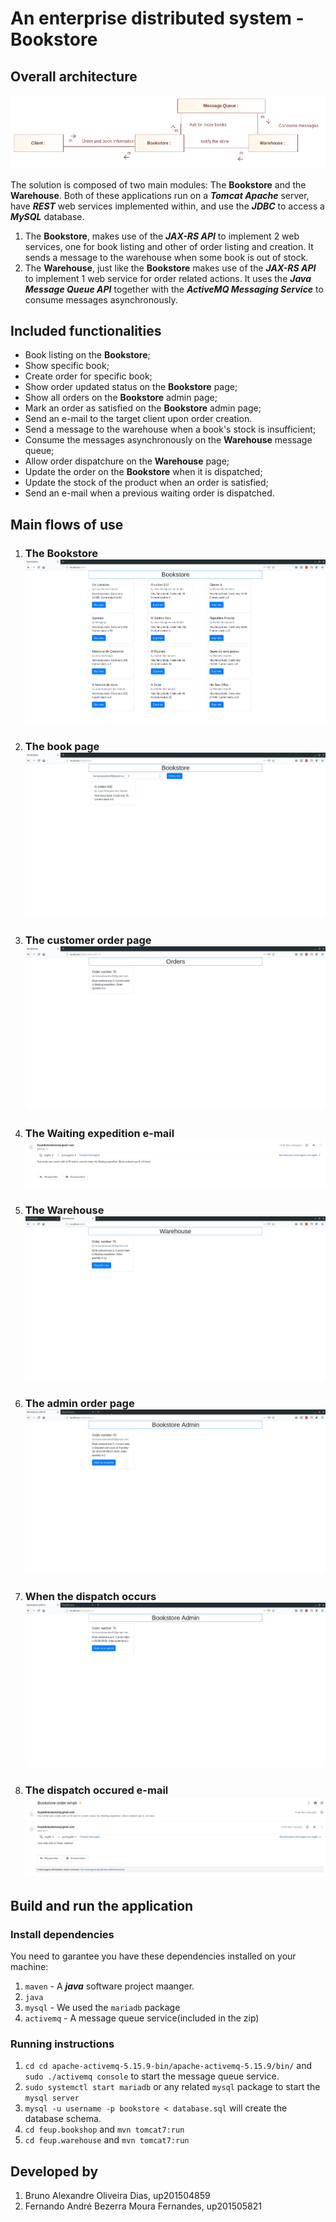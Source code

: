 # An enterprise distributed system - Bookstore

## Overall architecture

![alt text](images/Diagram.png)

The solution is composed of two main modules: The **Bookstore** and the **Warehouse**. Both of these applications run on a ***Tomcat Apache*** server, have ***REST*** web services implemented within,
and use the ***JDBC*** to access a ***MySQL*** database.
1. The **Bookstore**, makes use of the ***JAX-RS API*** to implement 2 web services, one for book listing and other of order listing and creation. It sends a message to the warehouse when some book is out of stock.
2. The **Warehouse**, just like the **Bookstore**  makes use of the ***JAX-RS API*** to implement 1 web service for order related actions. It uses the ***Java Message Queue API*** together with the ***ActiveMQ Messaging Service*** to consume messages asynchronously.

## Included functionalities

* Book listing on the **Bookstore**;
* Show specific book;
* Create order for specific book;
* Show order updated status on the **Bookstore** page;
* Show all orders on the **Bookstore** admin page;
* Mark an order as satisfied on the **Bookstore** admin page;
* Send an e-mail to the target client upon order creation.
* Send a message to the warehouse when a book's stock is insufficient;
* Consume the messages asynchronously on the **Warehouse** message queue;
* Allow order dispatchure on the **Warehouse** page;
* Update the order on the **Bookstore** when it is dispatched;
* Update the stock of the product when an order is satisfied;
* Send an e-mail when a previous waiting order is dispatched.

## Main flows of use

1. ### The **Bookstore** ![alt text](images/Bookstore.png) 
2. ### The book page ![alt text](images/OrderCustomer.png)
3. ### The customer order page ![alt text](images/OrderStatusCustomer.png)
5. ### The Waiting expedition e-mail ![alt text](images/OrderWaitingExpeditionCustomer.png)
6. ### The **Warehouse** ![alt text](images/Warehouse.png)
7. ### The admin order page ![alt text](images/OrderAdminDispatchWillOccur.png)
8. ### When the dispatch occurs ![alt text](images/OrderAdminDispatchOccured.png)
9. ### The dispatch occured e-mail ![alt text](images/ClientEmailSatisfied.png)

## Build and run the application

### Install dependencies

You need to garantee you have these dependencies installed on your machine:

1. `maven` - A ***java*** software project maanger.
2. `java`
3. `mysql` - We used the `mariadb` package
4. `activemq` - A message queue service(included in the zip)

### Running instructions

1. `cd cd apache-activemq-5.15.9-bin/apache-activemq-5.15.9/bin/` and `sudo ./activemq console` to start the message queue service.
2. `sudo systemctl start mariadb` or any related `mysql` package to start the `mysql server`
3. `mysql -u username -p bookstore < database.sql` will create the database schema.
4. `cd feup.bookshop` and `mvn tomcat7:run`
5. `cd feup.warehouse` and `mvn tomcat7:run`

## Developed by

1. Bruno Alexandre Oliveira Dias, up201504859
2. Fernando André Bezerra Moura Fernandes, up201505821
